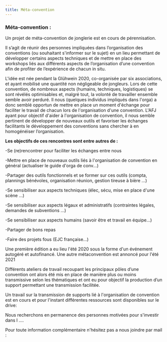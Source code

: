 ```yaml
---
title: Méta-convention
---
```


### Méta-convention :

Un projet de méta-convention de jonglerie est en cours de pérennisation.

 Il s’agit de réunir des personnes impliquées dans l’organisation des conventions (ou souhaitant s'informer sur le sujet) en un lieu permettant de développer certains aspects techniques et de mettre en place des workshops liés aux différents aspects de l’organisation d’une convention afin de profiter de l’expérience de chacun in situ.

L'idée est née pendant la Glühwein 2020, co-organisée par six associations, et ayant mobilisé une quantité non négligeable de jongleurs.
Lors de cette convention, de nombreux aspects (humains, techniques, logistiques) se sont révélés optimisables et, malgré tout, la volonté de travailler ensemble semble avoir perduré. Il nous (quelques individus impliqués dans l'orga) a donc semblé opportun de mettre en place un moment d'échange pour faciliter le travail de chacun lors de l'organisation d'une convention.
L'AFJ ayant pour objectif d'aider à l'organisation de convention, il nous semble pertinent de développer de nouveaux outils et favoriser les échanges facilitants le développement des conventions sans chercher à en homogénéiser l’organisation.


**Les objectifs de ces rencontres sont entre autres de :**

-Se (re)rencontrer pour faciliter les échanges entre nous

-Mettre en place de nouveaux outils liés à l'organisation de convention en général (actualiser le guide d'orga de conv...)

-Partager des outils fonctionnels et se former sur ces outils (compta, plannings bénévoles, organisation réunion, gestion tireuse à bière ...)

-Se sensibiliser aux aspects techniques (élec, sécu, mise en place d'une scène ...)

-Se sensibiliser aux aspects légaux et administratifs (contraintes légales, demandes de subventions ...)

-Se sensibiliser aux aspects humains (savoir être et travail en équipe...)

-Partager de bons repas

-Faire des projets fous (EJC française...)



Une première édition a eu lieu l'été 2020 sous la forme d'un événement autogéré et autofinancé. Une autre métaconvention est annoncé pour l'été 2021 

Différents ateliers de travail recoupant les principaux pôles d’une convention ont alors été mis en place de manière plus ou moins transmissive selon les thématiques et ont eu pour objectif la production d’un support permettant une transmission facilitée.

Un travail sur la transmission de supports lié à l'organisation de convention est en cours et pour l'instant différentes ressources sont disponibles sur le drive: 

Nous recherchons en permanence des personnes motivées pour s'investir dans l .... 

Pour toute information complémentaire n'hésitez pas a nous joindre par mail : 